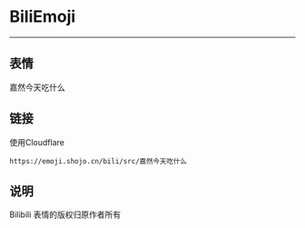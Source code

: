 # BiliEmoji
---
## 表情
嘉然今天吃什么
## 链接
使用Cloudflare
```
https://emoji.shojo.cn/bili/src/嘉然今天吃什么
```
## 说明
Bilibili 表情的版权归原作者所有
